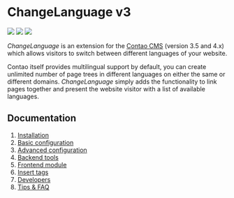 # ChangeLanguage v3

[![](https://img.shields.io/travis/terminal42/contao-changelanguage/master.svg)](https://travis-ci.org/terminal42/contao-changelanguage/)
[![](https://img.shields.io/scrutinizer/g/terminal42/contao-changelanguage.svg)](https://scrutinizer-ci.com/g/terminal42/contao-changelanguage/)
[![](https://img.shields.io/coveralls/terminal42/contao-changelanguage.svg)](https://coveralls.io/github/terminal42/contao-changelanguage)


*ChangeLanguage* is an extension for the [Contao CMS][1] (version 3.5 and 4.x)
which allows visitors to switch between different languages of your website.

Contao itself provides multilingual support by default, you can create unlimited
number of page trees in different languages on either the same or different
domains. *ChangeLanguage* simply adds the functionality to link pages
together and present the website visitor with a list of available languages.


## Documentation

1. [Installation](01-installation.md)
2. [Basic configuration](02-basics.md)
3. [Advanced configuration](03-advanced.md)
4. [Backend tools](04-backend.md)
5. [Frontend module](05-frontend-module.md)
6. [Insert tags](06-inserttags.md)
7. [Developers](07-developers.md)
8. [Tips & FAQ](08-tips-faq.md)



[1]: https://contao.org

